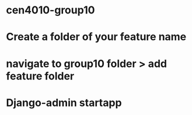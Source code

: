 # cen4010-group10

# 
# Create a folder of your feature name 
# navigate to group10 folder > add feature folder 
# Django-admin startapp <feature name>
  
